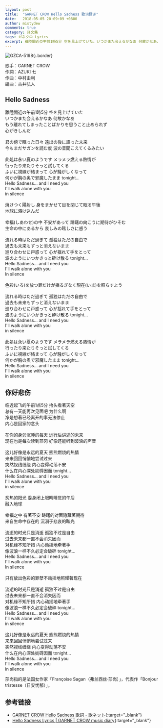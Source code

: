 ```yaml
---
layout: post
title:  "GARNET CROW Hello Sadness 歌词翻译"
date:   2018-05-05 20:09:09 +0800
author: mistydew
comments: true
category: 译文集
tags: ガネクロ Lyrics
excerpt: 離陸間近の午前1時5分 空を見上げていた。いつかまた会えるかなあ 何故かなあ、もう離れてしまったことばかりを思うこと止められず、心がきしんだ。
---
```

![GZCA-5198](https://crowsub.github.io/assets/images/discography/album/GZCA-5198.jpg){:.border}

歌手：GARNET CROW<br>
作詞：AZUKI 七<br>
作曲：中村由利<br>
編曲：古井弘人

<div class="lyric-original">
  <h2>Hello Sadness</h2>
  <p>
    離陸間近の午前1時5分 空を見上げていた<br>
    いつかまた会えるかなあ 何故かなあ<br>
    もう離れてしまったことばかりを思うこと止められず<br>
    心がきしんだ<br>
    <br>
    君の傍で眠った日々 遠出の後に語った未来<br>
    今もまだサガンを読む度 波の音聞こえてくるみたい<br>
    <br>
    此処は永い夏のようです メラメラ燃える熱情が<br>
    行ったり来たりそっと試してくる<br>
    ふいに視線が絡まって 心が騒がしくなって<br>
    何かが胸の奥で邪魔したまま tonight...<br>
    Hello Sadness... and I need you<br>
    I'll walk alone with you<br>
    in silence<br>
    <br>
    焼けつく陽射し 身をまかせて目を閉じて眠る午後<br>
    地球に溶け込んだ<br>
    <br>
    幸福(しあわせ)の中 不安があって 躊躇の向こうに期待がひそむ<br>
    生命の中にあるから 哀しみの眩しさに惑う<br>
    <br>
    流れる時はただ過ぎて 孤独はただの自由で<br>
    過去も未来もずっと消えないまま<br>
    巡り合わせに戸惑って 心が揺れて手をとって<br>
    波のようにいつかきっと砕け散る tonight...<br>
    Hello Sadness... and I need you<br>
    I'll walk alone with you<br>
    In silence<br>
    <br>
    色彩(いろ)を放つ罪だけが揺るぎなく現在(いま)を照らすよう<br>
    <br>
    流れる時はただ過ぎて 孤独はただの自由で<br>
    過去も未来もずっと消えないまま<br>
    巡り合わせに戸惑って 心が揺れて手をとって<br>
    波のようにいつかきっと砕け散る tonight...<br>
    Hello Sadness... and I need you<br>
    I'll walk alone with you<br>
    in silence<br>
    <br>
    此処は永い夏のようです メラメラ燃える熱情が<br>
    行ったり来たりそっと試してくる<br>
    ふいに視線が絡まって 心が騒がしくなって<br>
    何かが胸の奥で邪魔したまま tonight...<br>
    Hello Sadness... and I need you<br>
    I'll walk alone with you<br>
    in silence
  </p>
</div>

<div class="lyric-translation">
  <h2>你好悲伤</h2>
  <p>
    临近起飞的午前1点5分 抬头看著天空<br>
    总有一天能再次见面吧 为什么啊<br>
    净是想著已经离开的事无法停止<br>
    内心是回家的念头<br>
    <br>
    在你的身旁沉睡的每天 远行后讲述的未来<br>
    现在也是每次读到莎冈 好像还能听到波浪的声音<br>
    <br>
    这儿好像是永远的夏天 熊熊燃烧的热情<br>
    来来回回悄悄地尝试过来<br>
    突然视线缠绕 内心变得动荡不安<br>
    什么在内心深处妨碍因而 tonight...<br>
    Hello Sadness... and I need you<br>
    I'll walk alone with you<br>
    in silence<br>
    <br>
    炙热的阳光 委身闭上眼睛睡觉的午后<br>
    融入地球<br>
    <br>
    幸福之中 有著不安 踌躇的对面隐藏著期待<br>
    来自生命中存在的 沉溺于悲哀的眩光<br>
    <br>
    流逝的时光只是消逝 孤独不过是自由<br>
    过去未来都一直不会消失因而<br>
    对机缘不知所措 内心动摇地牵著手<br>
    像波浪一样不久必定会破碎 tonight...<br>
    Hello Sadness... and I need you<br>
    I'll walk alone with you<br>
    In silence<br>
    <br>
    只有放出色彩的罪孽不动摇地照耀著现在<br>
    <br>
    流逝的时光只是消逝 孤独不过是自由<br>
    过去未来都一直不会消失因而<br>
    对机缘不知所措 内心动摇地牵著手<br>
    像波浪一样不久必定会破碎 tonight...<br>
    Hello Sadness... and I need you<br>
    I'll walk alone with you<br>
    in silence<br>
    <br>
    这儿好像是永远的夏天 熊熊燃烧的热情<br>
    来来回回悄悄地尝试过来<br>
    突然视线缠绕 内心变得动荡不安<br>
    什么在内心深处妨碍因而 tonight...<br>
    Hello Sadness... and I need you<br>
    I'll walk alone with you<br>
    in silence
  </p>
</div>

莎岗指的是法国女作家「Françoise Sagan（弗兰西丝·莎岗）」，代表作「Bonjour tristesse（日安忧郁）」。

## 参考链接

* [GARNET CROW Hello Sadness 歌詞 - 歌ネット](https://www.uta-net.com/song/85223){:target="_blank"}
* [Hello Sadness Lyrics \| GARNET CROW music diary](https://crowsub.github.io/lyrics/original/Hello%20Sadness.html){:target="_blank"}
